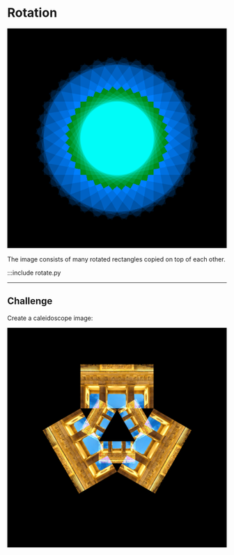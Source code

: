 
# Rotation

![](../images/rotate.png)

The image consists of many rotated rectangles copied on top of each other.

:::include rotate.py

----

## Challenge

Create a caleidoscope image:

![](../images/caleidoscope.png)
